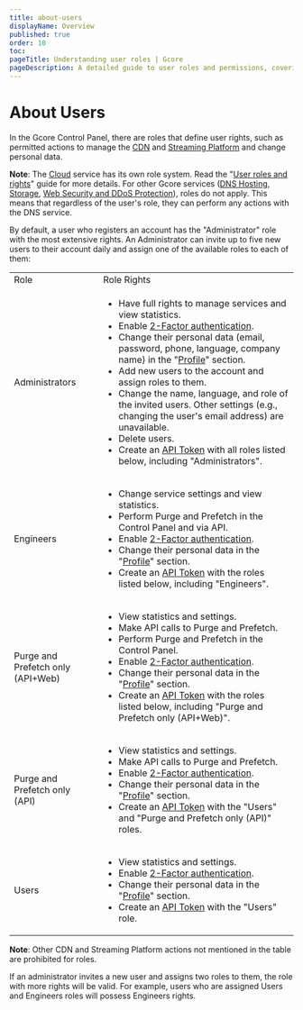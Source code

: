 ```yaml
---
title: about-users
displayName: Overview
published: true
order: 10
toc:
pageTitle: Understanding user roles | Gcore
pageDescription: A detailed guide to user roles and permissions, covering how roles affect service management, personal data changes, etc.
---
```

# About Users

In the Gcore Control Panel, there are roles that define user rights, such as permitted actions to manage the <a href="https://cdn.gcore.com/" target="_blank">CDN</a> and <a href="https://streaming.gcore.com/" target="_blank">Streaming Platform</a> and change personal data.

**Note**: The <a href="https://cloud.gcore.com/" target="_blank">Cloud</a> service has its own role system. Read the "<a href="https://gcore.com/docs/cloud/getting-started/projects/users/user-roles-and-rights" target="_blank">User roles and rights</a>" guide for more details. For other Gcore services (<a href="https://dns.gcore.com/" target="_blank">DNS Hosting</a>, <a href="https://storage.gcore.com/" target="_blank">Storage</a>, <a href="https://control.gcore.com/" target="_blank">Web Security and DDoS Protection</a>), roles do not apply. This means that regardless of the user's role, they can perform any actions with the DNS service.

By default, a user who registers an account has the "Administrator" role with the most extensive rights. An Administrator can invite up to five new users to their account daily and assign one of the available roles to each of them:

<table>
<tbody>
<tr style="height: 22px;">
<td style="height: 22px;">Role</td>
<td style="height: 22px;">Role Rights</td>
</tr>
<tr style="height: 22px;">
<td style="height: 22px;">Administrators</td>
<td style="height: 22px;">
<ul><li>Have full rights to manage services and view statistics.</li>
<li>Enable <a href="https://gcore.com/docs/account-settings/set-up-two-factor-authentication" target="_blank">2-Factor authentication</a>.</li>
<li>Change their personal data (email, password, phone, language, company name) in the "<a href="https://accounts.gcore.com/profile/general" target="_blank">Profile</a>" section.</li>
<li>Add new users to the account and assign roles to them.</li>
<li>Change the name, language, and role of the invited users. Other settings (e.g., changing the user's email address) are unavailable.</li>
<li>Delete users.</li>
<li>Create an <a href="https://gcore.com/docs/account-settings/create-use-or-delete-a-permanent-api-token" target="_blank">API Token</a> with all roles listed below, including "Administrators".</li>
</ul>
</td>
</tr>
<tr style="height: 22.8px;">
<td style="height: 22.8px;">Engineers</td>
<td style="height: 22.8px;">
<ul><li>Change service settings and view statistics.</li>
<li>Perform Purge and Prefetch in the Control Panel and via API.</li>
<li>Enable <a href="https://gcore.com/docs/account-settings/set-up-two-factor-authentication" target="_blank">2-Factor authentication</a>.</li>
<li>Change their personal data in the "<a href="https://accounts.gcore.com/profile/general" target="_blank">Profile</a>" section.</li>
<li>Create an <a href="https://gcore.com/docs/account-settings/create-use-or-delete-a-permanent-api-token" target="_blank">API Token</a> with the roles listed below, including "Engineers".</li>
</ul>
</tr>
<tr style="height: 22px;">
<td style="height: 22px;">
<p>Purge and Prefetch only (API+Web)</p>
</td>
<td style="height: 22px;">
<ul><li>View statistics and settings.</li>
<li>Make API calls to Purge and Prefetch.</li>
<li>Perform Purge and Prefetch in the Control Panel.</li>
<li>Enable <a href="https://gcore.com/docs/account-settings/set-up-two-factor-authentication" target="_blank">2-Factor authentication</a>.</li>
<li>Change their personal data in the "<a href="https://accounts.gcore.com/profile/general" target="_blank">Profile</a>" section.</li>
<li>Create an <a href="https://gcore.com/docs/account-settings/create-use-or-delete-a-permanent-api-token" target="_blank">API Token</a> with the roles listed below, including "Purge and Prefetch only (API+Web)".</li>
</ul></td>
</tr>
<tr style="height: 22px;">
<td style="height: 22px;">
<p>Purge and Prefetch only (API)</p>
</td>
<td style="height: 22px;">
<ul>
<li>View statistics and settings.</li>
<li>Make API calls to Purge and Prefetch.</li>
<li>Enable <a href="https://gcore.com/docs/account-settings/set-up-two-factor-authentication" target="_blank">2-Factor authentication</a>.</li>
<li>Change their personal data in the "<a href="https://accounts.gcore.com/profile/general" target="_blank">Profile</a>" section.</li>
<li>Create an <a href="https://gcore.com/docs/account-settings/create-use-or-delete-a-permanent-api-token" target="_blank">API Token</a> with the "Users" and "Purge and Prefetch only (API)" roles.</li>
</ul></td>
</tr>
<tr style="height: 22px;">
<td style="height: 22px;">Users</td>
<td style="height: 22px;">
<ul>
<li>View statistics and settings.</li>
<li>Enable <a href="https://gcore.com/docs/account-settings/set-up-two-factor-authentication" target="_blank">2-Factor authentication</a>.</li>
<li>Change their personal data in the "<a href="https://accounts.gcore.com/profile/general" target="_blank">Profile</a>" section.</li>
<li>Create an <a href="https://gcore.com/docs/account-settings/create-use-or-delete-a-permanent-api-token" target="_blank">API Token</a> with the "Users" role.</li>
</ul></td>
</tr>
</tbody>
</table>

**Note**: Other CDN and Streaming Platform actions not mentioned in the table are prohibited for roles.

If an administrator invites a new user and assigns two roles to them, the role with more rights will be valid. For example, users who are assigned Users and Engineers roles will possess Engineers rights.